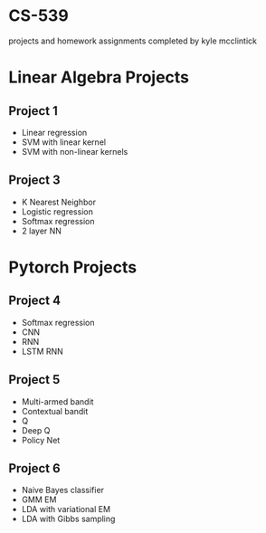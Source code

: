 # CS-539
projects and homework assignments completed by kyle mcclintick

# Linear Algebra Projects
## Project 1
- Linear regression
- SVM with linear kernel
- SVM with non-linear kernels
## Project 3
- K Nearest Neighbor
- Logistic regression
- Softmax regression
- 2 layer NN
# Pytorch Projects
## Project 4
- Softmax regression
- CNN
- RNN
- LSTM RNN
## Project 5
- Multi-armed bandit
- Contextual bandit
- Q
- Deep Q
- Policy Net
## Project 6
- Naive Bayes classifier
- GMM EM
- LDA with variational EM
- LDA with Gibbs sampling
